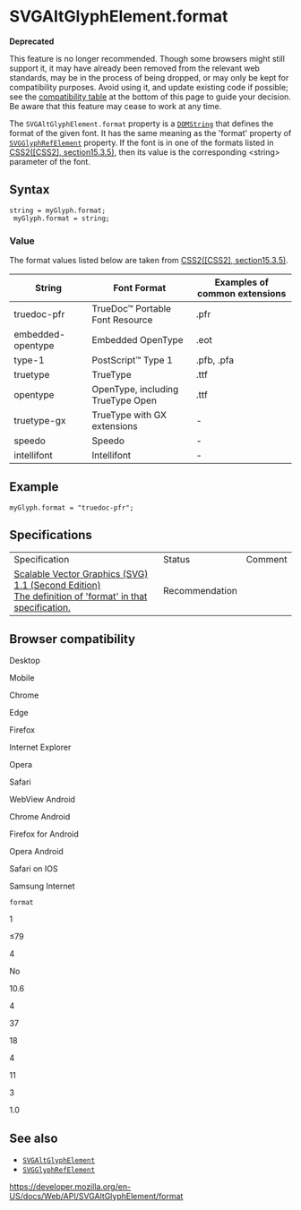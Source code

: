 SVGAltGlyphElement.format
=========================

**Deprecated**

This feature is no longer recommended. Though some browsers might still support it, it may have already been removed from the relevant web standards, may be in the process of being dropped, or may only be kept for compatibility purposes. Avoid using it, and update existing code if possible; see the [compatibility table](#browser_compatibility) at the bottom of this page to guide your decision. Be aware that this feature may cease to work at any time.

The `SVGAltGlyphElement.format` property is a [`DOMString`](../domstring) that defines the format of the given font. It has the same meaning as the 'format' property of [`SVGGlyphRefElement`](../svgglyphrefelement) property. If the font is in one of the formats listed in [CSS2(\[CSS2\], section15.3.5)](https://www.w3.org/TR/2008/REC-CSS2-20080411/fonts.html#referencing), then its value is the corresponding &lt;string&gt; parameter of the font.

Syntax
------

    string = myGlyph.format;
     myGlyph.format = string;

### Value

The format values listed below are taken from [CSS2(\[CSS2\], section15.3.5)](https://www.w3.org/TR/2008/REC-CSS2-20080411/fonts.html#referencing).

<table><thead><tr class="header"><th>String</th><th>Font Format</th><th>Examples of common extensions</th></tr></thead><tbody><tr class="odd"><td>truedoc-pfr</td><td>TrueDoc™ Portable Font Resource</td><td>.pfr</td></tr><tr class="even"><td>embedded-opentype</td><td>Embedded OpenType</td><td>.eot</td></tr><tr class="odd"><td>type-1</td><td>PostScript™ Type 1</td><td>.pfb, .pfa</td></tr><tr class="even"><td>truetype</td><td>TrueType</td><td>.ttf</td></tr><tr class="odd"><td>opentype</td><td>OpenType, including TrueType Open</td><td>.ttf</td></tr><tr class="even"><td>truetype-gx</td><td>TrueType with GX extensions</td><td>-</td></tr><tr class="odd"><td>speedo</td><td>Speedo</td><td>-</td></tr><tr class="even"><td>intellifont</td><td>Intellifont</td><td>-</td></tr></tbody></table>

Example
-------

    myGlyph.format = "truedoc-pfr";

Specifications
--------------

<table><tbody><tr class="odd"><td>Specification</td><td>Status</td><td>Comment</td></tr><tr class="even"><td><a href="https://www.w3.org/TR/SVG11/#format">Scalable Vector Graphics (SVG) 1.1 (Second Edition)<br />
<span class="small">The definition of 'format' in that specification.</span></a></td><td><span class="spec-rec">Recommendation</span></td><td></td></tr></tbody></table>

Browser compatibility
---------------------

Desktop

Mobile

Chrome

Edge

Firefox

Internet Explorer

Opera

Safari

WebView Android

Chrome Android

Firefox for Android

Opera Android

Safari on IOS

Samsung Internet

`format`

1

≤79

4

No

10.6

4

37

18

4

11

3

1.0

See also
--------

-   [`SVGAltGlyphElement`](../svgaltglyphelement)
-   [`SVGGlyphRefElement`](../svgglyphrefelement)

<a href="https://developer.mozilla.org/en-US/docs/Web/API/SVGAltGlyphElement/format" class="_attribution-link">https://developer.mozilla.org/en-US/docs/Web/API/SVGAltGlyphElement/format</a>
